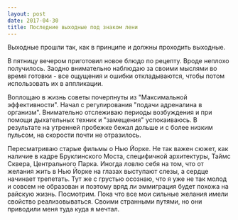 ```yaml
---
layout: post
date: 2017-04-30
title: Последние выходные под знаком лени
---
```

Выходные прошли так, как в принципе и должны проходить выходные. 

В пятницу вечером приготовил новое блюдо по рецепту. Вроде неплохо
получилось. Заодно внимательно наблюдаю за своими мыслями во время
готовки - все ощущения и ошибки откладываются, чтобы потом
использовать их в аппликации.

Воплощаю в жизнь советы почерпнуты из "Максимальной
эффективности". Начал с регулирования "подачи адреналина в
организм". Внимательно отслеживаю периоды возбуждения и при помощи
дыхательных техник и "замещения" успокаиваюсь. В результате на
утренней пробежке бежал дольше и с более низким пульсом, на скорости
почти не отразилось.

Пересматриваю старые фильмы о Нью Йорке. Не так важен сюжет, как
наличие в кадре Бруклинского Моста, специфичной архитектуры, Таймс
Сквера, Центрального Парка. Иногда ловлю себя на том, что от желания
жить в Нью Йорке на глазах выступают слезы, а сердце начинает
трепетать. Тут же с грустью осознаю, что я уже не так молод и совсем
не образован и поэтому вряд ли эммиграция будет похожа на райскую
жизнь. Посмотрим. Пока что все мои сильные желания имели свойство
реализовываться. Своими странными путями, но они приводили меня туда
куда я мечтал.

